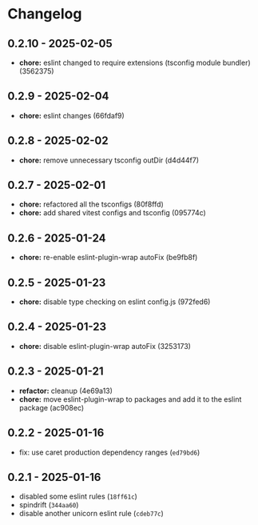 # Changelog

## 0.2.10 - 2025-02-05

- __chore:__ eslint changed to require extensions (tsconfig module bundler) (3562375)

## 0.2.9 - 2025-02-04

- __chore:__ eslint changes (66fdaf9)

## 0.2.8 - 2025-02-02

- __chore:__ remove unnecessary tsconfig outDir (d4d44f7)

## 0.2.7 - 2025-02-01

- __chore:__ refactored all the tsconfigs (80f8ffd)
- __chore:__ add shared vitest configs and tsconfig (095774c)

## 0.2.6 - 2025-01-24

- __chore:__ re-enable eslint-plugin-wrap autoFix (be9fb8f)

## 0.2.5 - 2025-01-23

- __chore:__ disable type checking on eslint config.js (972fed6)

## 0.2.4 - 2025-01-23

- __chore:__ disable eslint-plugin-wrap autoFix (3253173)

## 0.2.3 - 2025-01-21

- __refactor:__ cleanup (4e69a13)
- __chore:__ move eslint-plugin-wrap to packages and add it to the eslint package (ac908ec)

## 0.2.2 - 2025-01-16

- fix: use caret production dependency ranges (`ed79bd6`)

## 0.2.1 - 2025-01-16

- disabled some eslint rules (`18ff61c`)
- spindrift (`344aa60`)
- disable another unicorn eslint rule (`cdeb77c`)
